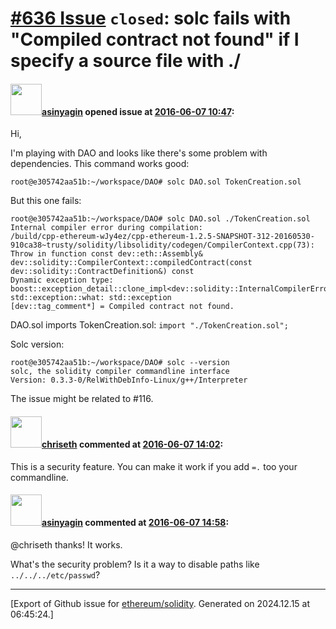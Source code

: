 # [\#636 Issue](https://github.com/ethereum/solidity/issues/636) `closed`: solc fails with "Compiled contract not found" if I specify a source file with ./

#### <img src="https://avatars.githubusercontent.com/u/700837?v=4" width="50">[asinyagin](https://github.com/asinyagin) opened issue at [2016-06-07 10:47](https://github.com/ethereum/solidity/issues/636):

Hi,

I'm playing with DAO and looks like there's some problem with dependencies. This command works good:

```
root@e305742aa51b:~/workspace/DAO# solc DAO.sol TokenCreation.sol
```

But this one fails:

```
root@e305742aa51b:~/workspace/DAO# solc DAO.sol ./TokenCreation.sol                            
Internal compiler error during compilation:
/build/cpp-ethereum-wJy4ez/cpp-ethereum-1.2.5-SNAPSHOT-312-20160530-910ca38~trusty/solidity/libsolidity/codegen/CompilerContext.cpp(73): Throw in function const dev::eth::Assembly& dev::solidity::CompilerContext::compiledContract(const dev::solidity::ContractDefinition&) const
Dynamic exception type: boost::exception_detail::clone_impl<dev::solidity::InternalCompilerError>
std::exception::what: std::exception
[dev::tag_comment*] = Compiled contract not found.
```

DAO.sol imports TokenCreation.sol: `import "./TokenCreation.sol";`

Solc version:

```
root@e305742aa51b:~/workspace/DAO# solc --version
solc, the solidity compiler commandline interface
Version: 0.3.3-0/RelWithDebInfo-Linux/g++/Interpreter
```

The issue might be related to  #116.


#### <img src="https://avatars.githubusercontent.com/u/9073706?v=4" width="50">[chriseth](https://github.com/chriseth) commented at [2016-06-07 14:02](https://github.com/ethereum/solidity/issues/636#issuecomment-224289758):

This is a security feature. You can make it work if you add `=.` too your commandline.

#### <img src="https://avatars.githubusercontent.com/u/700837?v=4" width="50">[asinyagin](https://github.com/asinyagin) commented at [2016-06-07 14:58](https://github.com/ethereum/solidity/issues/636#issuecomment-224307912):

@chriseth thanks! It works.

What's the security problem? Is it a way to disable paths like `../../../etc/passwd`?


-------------------------------------------------------------------------------



[Export of Github issue for [ethereum/solidity](https://github.com/ethereum/solidity). Generated on 2024.12.15 at 06:45:24.]
